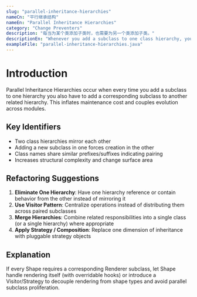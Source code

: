 ```yaml
---
slug: "parallel-inheritance-hierarchies"
nameCn: "平行继承结构"
nameEn: "Parallel Inheritance Hierarchies"
category: "Change Preventers"
description: "每当为某个类添加子类时，也需要为另一个类添加子类。"
descriptionEn: "Whenever you add a subclass to one class hierarchy, you must add a corresponding subclass to another."
exampleFile: "parallel-inheritance-hierarchies.java"
---
```


# Introduction

Parallel Inheritance Hierarchies occur when every time you add a subclass to one hierarchy you also have to add a corresponding subclass to another related hierarchy. This inflates maintenance cost and couples evolution across modules.

## Key Identifiers

- Two class hierarchies mirror each other
- Adding a new subclass in one forces creation in the other
- Class names share similar prefixes/suffixes indicating pairing
- Increases structural complexity and change surface area

## Refactoring Suggestions

1. **Eliminate One Hierarchy**: Have one hierarchy reference or contain behavior from the other instead of mirroring it
2. **Use Visitor Pattern**: Centralize operations instead of distributing them across paired subclasses
3. **Merge Hierarchies**: Combine related responsibilities into a single class (or a single hierarchy) where appropriate
4. **Apply Strategy / Composition**: Replace one dimension of inheritance with pluggable strategy objects

## Explanation

If every Shape requires a corresponding Renderer subclass, let Shape handle rendering itself (with overridable hooks) or introduce a Visitor/Strategy to decouple rendering from shape types and avoid parallel subclass proliferation.